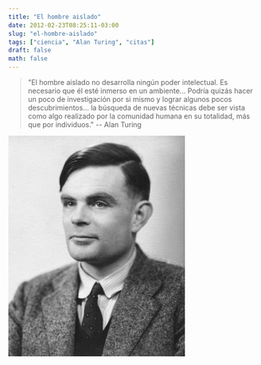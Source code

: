 ```yaml
---
title: "El hombre aislado"
date: 2012-02-23T08:25:11-03:00
slug: "el-hombre-aislado"
tags: ["ciencia", "Alan Turing", "citas"]
draft: false
math: false
---
```


> "El hombre aislado no desarrolla ningún poder intelectual. Es
> necesario que él esté inmerso en un ambiente\... Podría quizás hacer
> un poco de investigación por si mismo y lograr algunos pocos
> descubrimientos\... la búsqueda de nuevas técnicas debe ser vista como
> algo realizado por la comunidad humana en su totalidad, más que por
> individuos." \-- Alan Turing

![](Alan_Turing_photo.jpg)

